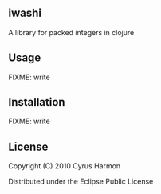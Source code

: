 ## iwashi

A library for packed integers in clojure

## Usage

FIXME: write

## Installation

FIXME: write

## License

Copyright (C) 2010 Cyrus Harmon

Distributed under the Eclipse Public License


